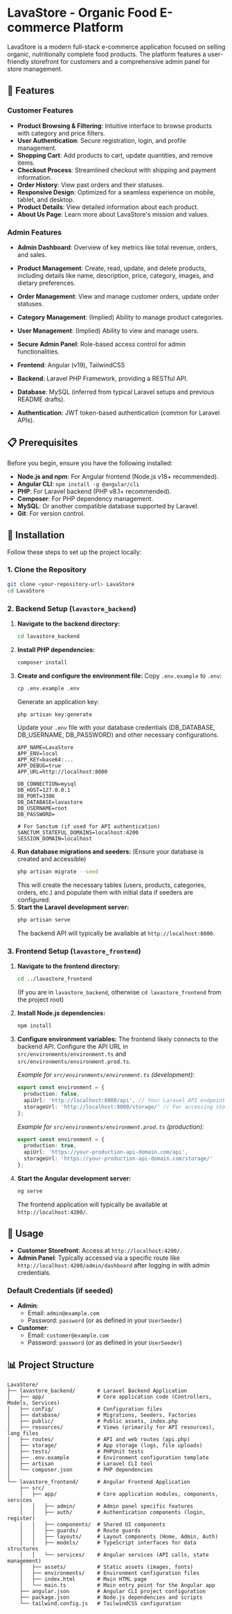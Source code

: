 # LavaStore - Organic Food E-commerce Platform

LavaStore is a modern full-stack e-commerce application focused on selling organic, nutritionally complete food products. The platform features a user-friendly storefront for customers and a comprehensive admin panel for store management.

## 🌟 Features

### Customer Features
- **Product Browsing & Filtering**: Intuitive interface to browse products with category and price filters.
- **User Authentication**: Secure registration, login, and profile management.
- **Shopping Cart**: Add products to cart, update quantities, and remove items.
- **Checkout Process**: Streamlined checkout with shipping and payment information.
- **Order History**: View past orders and their statuses.
- **Responsive Design**: Optimized for a seamless experience on mobile, tablet, and desktop.
- **Product Details**: View detailed information about each product.
- **About Us Page**: Learn more about LavaStore's mission and values.

### Admin Features
- **Admin Dashboard**: Overview of key metrics like total revenue, orders, and sales.
- **Product Management**: Create, read, update, and delete products, including details like name, description, price, category, images, and dietary preferences.
- **Order Management**: View and manage customer orders, update order statuses.
- **Category Management**: (Implied) Ability to manage product categories.
- **User Management**: (Implied) Ability to view and manage users.
- **Secure Admin Panel**: Role-based access control for admin functionalities.


- **Frontend**: Angular (v19), TailwindCSS
- **Backend**: Laravel PHP Framework, providing a RESTful API.
- **Database**: MySQL (inferred from typical Laravel setups and previous README drafts).
- **Authentication**: JWT token-based authentication (common for Laravel APIs).

## 📋 Prerequisites

Before you begin, ensure you have the following installed:

- **Node.js and npm**: For Angular frontend (Node.js v18+ recommended).
- **Angular CLI**: `npm install -g @angular/cli`
- **PHP**: For Laravel backend (PHP v8.1+ recommended).
- **Composer**: For PHP dependency management.
- **MySQL**: Or another compatible database supported by Laravel.
- **Git**: For version control.

## 🚀 Installation

Follow these steps to set up the project locally:

### 1. Clone the Repository

```bash
git clone <your-repository-url> LavaStore
cd LavaStore
```

### 2. Backend Setup (`lavastore_backend`)

1.  **Navigate to the backend directory:**
    ```bash
    cd lavastore_backend
    ```
2.  **Install PHP dependencies:**
    ```bash
    composer install
    ```
3.  **Create and configure the environment file:**
    Copy `.env.example` to `.env`:
    ```bash
    cp .env.example .env
    ```
    Generate an application key:
    ```bash
    php artisan key:generate
    ```
    Update your `.env` file with your database credentials (DB_DATABASE, DB_USERNAME, DB_PASSWORD) and other necessary configurations.
    ```env
    APP_NAME=LavaStore
    APP_ENV=local
    APP_KEY=base64:...
    APP_DEBUG=true
    APP_URL=http://localhost:8000

    DB_CONNECTION=mysql
    DB_HOST=127.0.0.1
    DB_PORT=3306
    DB_DATABASE=lavastore
    DB_USERNAME=root
    DB_PASSWORD=

    # For Sanctum (if used for API authentication)
    SANCTUM_STATEFUL_DOMAINS=localhost:4200
    SESSION_DOMAIN=localhost
    ```
4.  **Run database migrations and seeders:**
    (Ensure your database is created and accessible)
    ```bash
    php artisan migrate --seed
    ```
    This will create the necessary tables (users, products, categories, orders, etc.) and populate them with initial data if seeders are configured.
5.  **Start the Laravel development server:**
    ```bash
    php artisan serve
    ```
    The backend API will typically be available at `http://localhost:8000`.

### 3. Frontend Setup (`lavastore_frontend`)

1.  **Navigate to the frontend directory:**
    ```bash
    cd ../lavastore_frontend 
    ```
    (If you are in `lavastore_backend`, otherwise `cd lavastore_frontend` from the project root)
2.  **Install Node.js dependencies:**
    ```bash
    npm install
    ```
3.  **Configure environment variables:**
    The frontend likely connects to the backend API. Configure the API URL in `src/environments/environment.ts` and `src/environments/environment.prod.ts`.

    *Example for `src/environments/environment.ts` (development):*
    ```typescript
    export const environment = {
      production: false,
      apiUrl: 'http://localhost:8000/api', // Your Laravel API endpoint
      storageUrl: 'http://localhost:8000/storage/' // For accessing stored files like images
    };
    ```
    *Example for `src/environments/environment.prod.ts` (production):*
    ```typescript
    export const environment = {
      production: true,
      apiUrl: 'https://your-production-api-domain.com/api',
      storageUrl: 'https://your-production-api-domain.com/storage/'
    };
    ```
4.  **Start the Angular development server:**
    ```bash
    ng serve
    ```
    The frontend application will typically be available at `http://localhost:4200/`.

## 📝 Usage

-   **Customer Storefront**: Access at `http://localhost:4200/`.
-   **Admin Panel**: Typically accessed via a specific route like `http://localhost:4200/admin/dashboard` after logging in with admin credentials.

### Default Credentials (if seeded)
-   **Admin**:
    -   Email: `admin@example.com`
    -   Password: `password` (or as defined in your `UserSeeder`)
-   **Customer**:
    -   Email: `customer@example.com`
    -   Password: `password` (or as defined in your `UserSeeder`)

## 📊 Project Structure

```
LavaStore/
├── lavastore_backend/       # Laravel Backend Application
│   ├── app/                 # Core application code (Controllers, Models, Services)
│   ├── config/              # Configuration files
│   ├── database/            # Migrations, Seeders, Factories
│   ├── public/              # Public assets, index.php
│   ├── resources/           # Views (primarily for API resources), lang files
│   ├── routes/              # API and web routes (api.php)
│   ├── storage/             # App storage (logs, file uploads)
│   ├── tests/               # PHPUnit tests
│   ├── .env.example         # Environment configuration template
│   ├── artisan              # Laravel CLI tool
│   └── composer.json        # PHP dependencies
│
└── lavastore_frontend/      # Angular Frontend Application
    ├── src/
    │   ├── app/             # Core application modules, components, services
    │   │   ├── admin/       # Admin panel specific features
    │   │   ├── auth/        # Authentication components (login, register)
    │   │   ├── components/  # Shared UI components
    │   │   ├── guards/      # Route guards
    │   │   ├── layouts/     # Layout components (Home, Admin, Auth)
    │   │   ├── models/      # TypeScript interfaces for data structures
    │   │   └── services/    # Angular services (API calls, state management)
    │   ├── assets/          # Static assets (images, fonts)
    │   ├── environments/    # Environment configuration files
    │   ├── index.html       # Main HTML page
    │   └── main.ts          # Main entry point for the Angular app
    ├── angular.json         # Angular CLI project configuration
    ├── package.json         # Node.js dependencies and scripts
    └── tailwind.config.js   # TailwindCSS configuration
```

